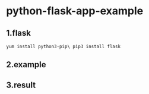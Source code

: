 # python-flask-app-example

## 1.flask
```yum install python3-pip\ pip3 install flask```
## 2.example

## 3.result
